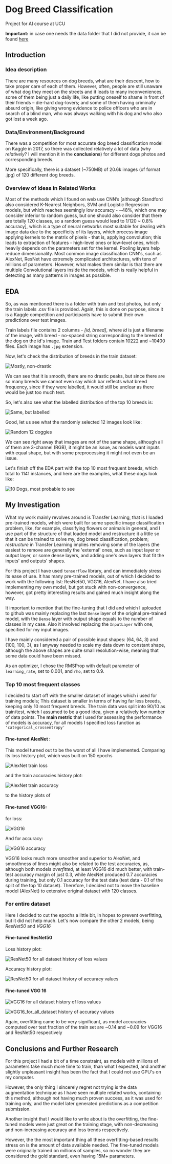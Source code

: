 # Dog Breed Classification
Project for AI course at UCU

**Important:** in case one needs the data folder that I did not provide, 
it can be found [here](https://www.kaggle.com/c/dog-breed-identification/data)


## Introduction

### Idea description

There are many resources on dog breeds, what are their descent, how to take proper care of each of them. 
However, often, people are still unaware of what dog they meet on the streets and it leads to many inconveniences, 
some of them being just a daily life, like putting oneself to shame in front of their friends – die-hard dog-lovers; 
and some of them having criminally absurd origin, like giving wrong evidence to police officers who are in search 
of a blind man, who was always walking with his dog and who also got lost a week ago.


### Data/Environment/Background

There was a competition for most accurate dog breed classification model on Kaggle in 2017, so there was collected 
relatively a lot of data (why *relatively*? I will mention it in the **conclusions**) for different dogs photos 
and corresponding breeds. 

More specifically, there is a dataset (~750MB) of  20.6k images (of format .jpg) of 120 different dog breeds.



### Overview of Ideas in Related Works

Most of the methods which I found on web use CNN’s [although Standford also considered K-Nearest Neighbors, 
SVM and Logistic Regression models, but which reaches seemingly low accuracy - ~48%, which one may consider inferior to random guess,
but one should also consider that there are totally 120 classes, so a random guess would lead to 1/120 ~ 0.8% accuracy], 
which is a type of neural networks most suitable for dealing with image data due to the specificity of its layers, which process
image applying kernels to the matrix of pixels - that is, applying convolution; this leads to extraction of features - 
high-level ones or low-level ones, which heavily depends on the parameters set for the kernel.
Pooling layers help reduce dimensionality. Most common image classification CNN's, such as AlexNet, ResNet have extremely 
complicated architectures, with tens of millions of parameters. However, what makes them similar is that there are multiple 
Convolutional layers inside the models, which is really helpful in detecting as many patterns in images as possible.


## EDA

So, as was mentioned there is a folder with train and test photos, but only the train labels .csv file is provided. Again, this is 
done on purpose, since it is a Kaggle competition and participants have to submit their own predictions over test images.

Train labels file contains 2 columns - *[id, breed]*, where *id* is just a filename of the image, with breed - no-spaced string corresponding 
to the breed of the dog on the id's image. Train and Test folders contain 10222 and ~10400 files. Each image has `.jpg` extension.

Now, let's check the distribution of breeds in the train dataset:

![Mostly, non-drastic](https://user-images.githubusercontent.com/61096766/149646046-71d10e79-6f46-4fd9-ac53-fdf97ac5bbdd.png)


We can see that it is smooth, there are no drastic peaks, but since there are so many breeds we cannot even say which bar reflects 
what breed frequency, since if they were labelled, it would still be unclear as there would be just too much text.


So, let's also see what the labelled distribution of the top 10 breeds is:

![Same, but labelled](https://user-images.githubusercontent.com/61096766/149646045-f05b703b-b610-4204-b74f-704867a4458c.png)


Good, let us see what the randomly selected 12 images look like:

![Random 12 doggies](https://user-images.githubusercontent.com/61096766/149646044-f2fcd832-6e30-4b3b-99cd-804a1cd5723c.png)

We can see right away that images are not of the same shape, although all of them are 3-channel (RGB), it might be an issue, as models want
inputs with equal shape, but with some preprocessing it might not even be an issue.

Let's finish off the EDA part with the top 10 most frequent breeds, which total to 1141 instances, and here are the examples, 
what these dogs look like:

![10 Dogs, most probable to see](https://user-images.githubusercontent.com/61096766/149646038-ce8c954a-4434-4c8f-9869-d82bd8f1692e.png)


## My Investigation

What my work mainly revolves around is Transfer Learning, that is I loaded pre-trained models, which were built for 
some specific image classification problem, like, for example, classifying flowers or animals in general, and I use part of 
the structure of that loaded model and restructure it a little so that it can be trained to solve my, dog breed classification, problem;
*restructure* in Transfer Learning implies removing some of the layers (the easiest to remove are generally the 'external' ones, 
such as input layer or output layer, or some dense layers, and adding one's own layers that fit the inputs' and outputs' shapes.

For this project I have used `tensorflow` library, and can immediately stress its ease of use. It has many pre-trained models,
out of which I decided to work with the following list: ResNet50, VGG16, AlexNet. 
I have also tried implementing my own model, but got stuck with non-convergence, however, got pretty interesting results and 
gained much insight along the way. 

It important to mention that the fine-tuning that I did and which I uploaded to github was mainly replacing the last `Dense` layer 
of the original pre-trained model, with the `Dense` layer with output shape equals to the number of classes in my case.
Also it involved replacing the `InputLayer` with one, specified for my input images.

I have mainly considered a pair of possible input shapes: (64, 64, 3) and (100, 100, 3), as I anyway needed to scale my data down to constant shape,
although the above shapes are quite small resolution-wise, meaning that some data could have been missed.

As an optimizer, I chose the RMSProp with default parameter of `learning_rate`, set to 0.001, and `rho`, set to 0.9.


### Top 10 most frequent classes
I decided to start off with the smaller dataset of images which i used for training models;
This dataset is smaller in terms of having far less breeds, keeping only 10 most frequent breeds.
The train data was split into 90/10 as train/test, which I assumed to be a good idea, given a relatively low number of data points.
The **main metric** that I used for assessing the performance of models is accuracy, for all models I specified loss function as `'categorical_crossentropy'`

#### Fine-tuned AlexNet :

This model turned out to be the worst of all I have implemented. Comparing its loss history plot, which was built on 150 epochs

![AlexNet train loss](https://user-images.githubusercontent.com/61096766/149646047-bc689d45-bb84-4b2f-9b0a-f5cd84a43e4d.png)

and the train accuracies history plot: 

![AlexNet train accuracy](https://user-images.githubusercontent.com/61096766/149646048-b36b278a-6c06-4c9a-9bc5-70b722eeb5e4.png)


to the history plots of

#### Fine-tuned VGG16:

for loss:

![VGG16](https://user-images.githubusercontent.com/61096766/149646033-67cec24c-a4dd-4c42-870c-b9cc3e601125.png)

And for accuracy:

![VGG16 accuracy](https://user-images.githubusercontent.com/61096766/149646036-533951c9-e4f3-4ed3-9ff2-124aca772377.png)

VGG16 looks much more smoother and superior to AlexNet, and smoothness of lines might also be related to the 
test accuracies, as, although both models *overfitted*, at least VGG16 did much better, with train-test accuracy margin of just 0.3,
while AlexNet produced 0.7 accuracies during training, but only 0.1 accuracy for the test data (test data - 0.1 of the split of the top 10
dataset). Therefore, I decided not to move the baseline model (AlexNet) to extensive original dataset with 120 classes.

### For entire dataset

Here I decided to cut the epochs a little bit, in hopes to prevent overfitting, but it did not help much.
Let's now compare the other 2 models, being *ResNet50* and *VGG16*

#### Fine-tuned ResNet50

Loss history plot:

![ResNet50 for all dataset history of loss values](https://user-images.githubusercontent.com/61096766/149647139-2dd7b579-ef36-4107-ac22-90d170cb694b.png)

Accuracy history plot:

![ResNet50 for all dataset history of accuracy values](https://user-images.githubusercontent.com/61096766/149647138-cd9baae9-a7c6-4074-91b7-1d973bb9700e.png)

#### Fine-tuned VGG 16

![VGG16 for all dataset history of loss values](https://user-images.githubusercontent.com/61096766/149647146-3e5feb96-ddca-42dc-99a5-ec3663dba3e9.png)

![VGG16_for_all_dataset history of accuracy values](https://user-images.githubusercontent.com/61096766/149647145-cd420ba9-474c-45c5-89dd-806cc7022a24.png)

Again, overfitting came to be very significant, as model accuracies computed over test fraction of the train set are 
~0.14 and ~0.09 for VGG16 and ResNet50 respectively



## Conclusions and Further Research

For this project I had a bit of a time constraint, as models with millions of parameters take much more time to train, than what I
expected, and another slightly unpleasant insight has been the fact that I could not use GPU's on my computer.

However, the only thing I sincerely regret not trying is the data augmentation technique as I have seen multiple related works, 
containing this method, although not having much proven success, as it was used for training only, and the model later generated
predictions as a competition submission.

Another insight that I would like to write about is the overfitting, the fine-tuned models were just great on the training stage, with non-decreasing
and non-increasing accuracy and loss trends respectively.

However, the the most important thing all these overfitting-based results stress on is the amount of data available needed. The fine-tuned models
were originally trained on millions of samples, so no wonder they are considered the gold standard, even having 15M+ parameters.

